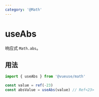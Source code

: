 ```yaml
---
category: '@Math'
---
```


# useAbs

响应式 `Math.abs`。

## 用法

```ts
import { useAbs } from '@vueuse/math'

const value = ref(-23)
const absValue = useAbs(value) // Ref<23>
```

